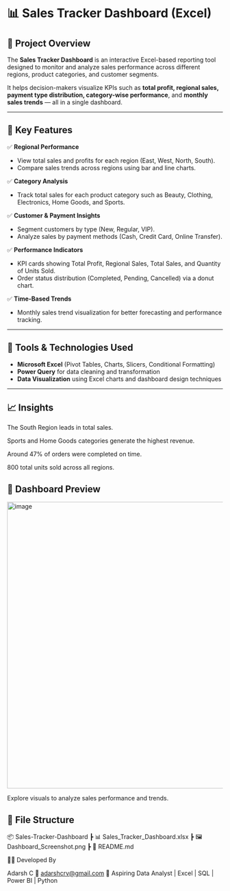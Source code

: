 # 📊 Sales Tracker Dashboard (Excel)



## 📝 Project Overview
The **Sales Tracker Dashboard** is an interactive Excel-based reporting tool designed to monitor and analyze sales performance across different regions, product categories, and customer segments.  

It helps decision-makers visualize KPIs such as **total profit, regional sales, payment type distribution, category-wise performance**, and **monthly sales trends** — all in a single dashboard.

---

## 🎯 Key Features

✅ **Regional Performance**
- View total sales and profits for each region (East, West, North, South).  
- Compare sales trends across regions using bar and line charts.

✅ **Category Analysis**
- Track total sales for each product category such as Beauty, Clothing, Electronics, Home Goods, and Sports.

✅ **Customer & Payment Insights**
- Segment customers by type (New, Regular, VIP).  
- Analyze sales by payment methods (Cash, Credit Card, Online Transfer).

✅ **Performance Indicators**
- KPI cards showing Total Profit, Regional Sales, Total Sales, and Quantity of Units Sold.  
- Order status distribution (Completed, Pending, Cancelled) via a donut chart.

✅ **Time-Based Trends**
- Monthly sales trend visualization for better forecasting and performance tracking.

---

## 🧠 Tools & Technologies Used
- **Microsoft Excel** (Pivot Tables, Charts, Slicers, Conditional Formatting)  
- **Power Query** for data cleaning and transformation  
- **Data Visualization** using Excel charts and dashboard design techniques  

---

## 📈 Insights

The South Region leads in total sales.

Sports and Home Goods categories generate the highest revenue.

Around 47% of orders were completed on time.

800 total units sold across all regions.

## 📸 Dashboard Preview

<img width="1243" height="668" alt="image" src="https://github.com/user-attachments/assets/b34fcc53-02ee-4957-a803-03571a6dce66" />

Explore visuals to analyze sales performance and trends.

## 📁 File Structure
📦 Sales-Tracker-Dashboard
 ┣ 📊 Sales_Tracker_Dashboard.xlsx
 ┣ 🖼️ Dashboard_Screenshot.png
 ┣ 📘 README.md

🧑‍💻 Developed By

Adarsh C
📧 adarshcrv@gmail.com
💼 Aspiring Data Analyst | Excel | SQL | Power BI | Python
